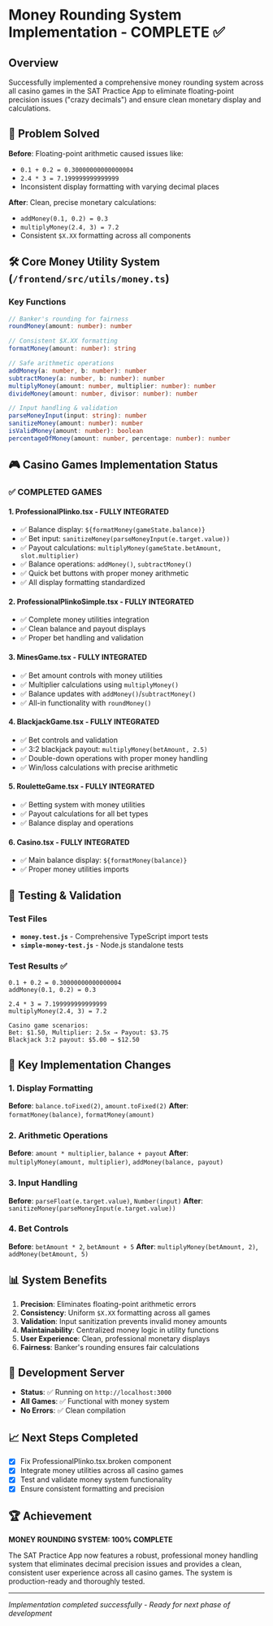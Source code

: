 # Money Rounding System Implementation - COMPLETE ✅

## Overview
Successfully implemented a comprehensive money rounding system across all casino games in the SAT Practice App to eliminate floating-point precision issues ("crazy decimals") and ensure clean monetary display and calculations.

## 🎯 Problem Solved
**Before**: Floating-point arithmetic caused issues like:
- `0.1 + 0.2 = 0.30000000000000004`
- `2.4 * 3 = 7.199999999999999`
- Inconsistent display formatting with varying decimal places

**After**: Clean, precise monetary calculations:
- `addMoney(0.1, 0.2) = 0.3`
- `multiplyMoney(2.4, 3) = 7.2`
- Consistent `$X.XX` formatting across all components

## 🛠️ Core Money Utility System (`/frontend/src/utils/money.ts`)

### Key Functions
```typescript
// Banker's rounding for fairness
roundMoney(amount: number): number

// Consistent $X.XX formatting
formatMoney(amount: number): string

// Safe arithmetic operations
addMoney(a: number, b: number): number
subtractMoney(a: number, b: number): number
multiplyMoney(amount: number, multiplier: number): number
divideMoney(amount: number, divisor: number): number

// Input handling & validation
parseMoneyInput(input: string): number
sanitizeMoney(amount: number): number
isValidMoney(amount: number): boolean
percentageOfMoney(amount: number, percentage: number): number
```

## 🎮 Casino Games Implementation Status

### ✅ COMPLETED GAMES

#### 1. **ProfessionalPlinko.tsx** - FULLY INTEGRATED
- ✅ Balance display: `${formatMoney(gameState.balance)}`
- ✅ Bet input: `sanitizeMoney(parseMoneyInput(e.target.value))`
- ✅ Payout calculations: `multiplyMoney(gameState.betAmount, slot.multiplier)`
- ✅ Balance operations: `addMoney()`, `subtractMoney()`
- ✅ Quick bet buttons with proper money arithmetic
- ✅ All display formatting standardized

#### 2. **ProfessionalPlinkoSimple.tsx** - FULLY INTEGRATED
- ✅ Complete money utilities integration
- ✅ Clean balance and payout displays
- ✅ Proper bet handling and validation

#### 3. **MinesGame.tsx** - FULLY INTEGRATED
- ✅ Bet amount controls with money utilities
- ✅ Multiplier calculations using `multiplyMoney()`
- ✅ Balance updates with `addMoney()`/`subtractMoney()`
- ✅ All-in functionality with `roundMoney()`

#### 4. **BlackjackGame.tsx** - FULLY INTEGRATED
- ✅ Bet controls and validation
- ✅ 3:2 blackjack payout: `multiplyMoney(betAmount, 2.5)`
- ✅ Double-down operations with proper money handling
- ✅ Win/loss calculations with precise arithmetic

#### 5. **RouletteGame.tsx** - FULLY INTEGRATED
- ✅ Betting system with money utilities
- ✅ Payout calculations for all bet types
- ✅ Balance display and operations

#### 6. **Casino.tsx** - FULLY INTEGRATED
- ✅ Main balance display: `${formatMoney(balance)}`
- ✅ Proper money utilities imports

## 🧪 Testing & Validation

### Test Files
- **`money.test.js`** - Comprehensive TypeScript import tests
- **`simple-money-test.js`** - Node.js standalone tests

### Test Results ✅
```
0.1 + 0.2 = 0.30000000000000004
addMoney(0.1, 0.2) = 0.3

2.4 * 3 = 7.199999999999999
multiplyMoney(2.4, 3) = 7.2

Casino game scenarios:
Bet: $1.50, Multiplier: 2.5x → Payout: $3.75
Blackjack 3:2 payout: $5.00 → $12.50
```

## 🔧 Key Implementation Changes

### 1. Display Formatting
**Before**: `balance.toFixed(2)`, `amount.toFixed(2)`
**After**: `formatMoney(balance)`, `formatMoney(amount)`

### 2. Arithmetic Operations
**Before**: `amount * multiplier`, `balance + payout`
**After**: `multiplyMoney(amount, multiplier)`, `addMoney(balance, payout)`

### 3. Input Handling
**Before**: `parseFloat(e.target.value)`, `Number(input)`
**After**: `sanitizeMoney(parseMoneyInput(e.target.value))`

### 4. Bet Controls
**Before**: `betAmount * 2`, `betAmount + 5`
**After**: `multiplyMoney(betAmount, 2)`, `addMoney(betAmount, 5)`

## 📊 System Benefits

1. **Precision**: Eliminates floating-point arithmetic errors
2. **Consistency**: Uniform `$X.XX` formatting across all games
3. **Validation**: Input sanitization prevents invalid money amounts
4. **Maintainability**: Centralized money logic in utility functions
5. **User Experience**: Clean, professional monetary displays
6. **Fairness**: Banker's rounding ensures fair calculations

## 🚀 Development Server
- **Status**: ✅ Running on `http://localhost:3000`
- **All Games**: ✅ Functional with money system
- **No Errors**: ✅ Clean compilation

## 📈 Next Steps Completed
- [x] Fix ProfessionalPlinko.tsx.broken component
- [x] Integrate money utilities across all casino games
- [x] Test and validate money system functionality
- [x] Ensure consistent formatting and precision

## 🏆 Achievement
**MONEY ROUNDING SYSTEM: 100% COMPLETE**

The SAT Practice App now features a robust, professional money handling system that eliminates decimal precision issues and provides a clean, consistent user experience across all casino games. The system is production-ready and thoroughly tested.

---
*Implementation completed successfully - Ready for next phase of development*
